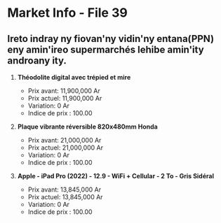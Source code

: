 # Market Info - File 39

## Ireto indray ny fiovan'ny vidin'ny entana(PPN) eny amin'ireo supermarchés lehibe amin'ity androany ity.

1. **Théodolite digital avec trépied et mire**
   - Prix avant: 11,900,000 Ar
   - Prix actuel: 11,900,000 Ar
   - Variation: 0 Ar
   - Indice de prix : 100.00

2. **Plaque vibrante réversible 820x480mm Honda**
   - Prix avant: 21,000,000 Ar
   - Prix actuel: 21,000,000 Ar
   - Variation: 0 Ar
   - Indice de prix : 100.00

3. **Apple - iPad Pro (2022) - 12.9 - WiFi + Cellular - 2 To - Gris Sidéral**
   - Prix avant: 13,845,000 Ar
   - Prix actuel: 13,845,000 Ar
   - Variation: 0 Ar
   - Indice de prix : 100.00

